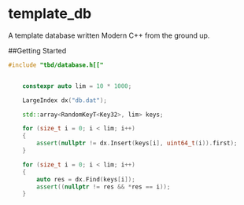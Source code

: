 # template_db
A template database written Modern C++ from the ground up.

##Getting Started

```cpp
#include "tbd/database.h[["


    constexpr auto lim = 10 * 1000;

    LargeIndex dx("db.dat");

    std::array<RandomKeyT<Key32>, lim> keys;

    for (size_t i = 0; i < lim; i++)
    {
        assert(nullptr != dx.Insert(keys[i], uint64_t(i)).first);
    }

    for (size_t i = 0; i < lim; i++)
    {
        auto res = dx.Find(keys[i]);
        assert((nullptr != res && *res == i));
    }

```

